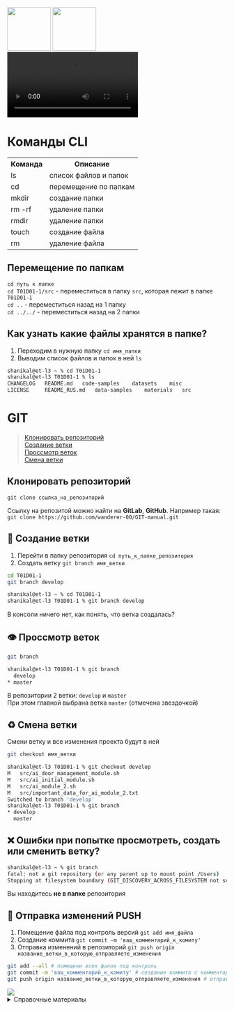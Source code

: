 <div>
    <img src='https://upload.wikimedia.org/wikipedia/commons/3/35/GitLab_icon.svg' height='100px'>
    <img src='https://upload.wikimedia.org/wikipedia/commons/3/3f/Git_icon.svg' height='100px'>
    <video src='https://cdn-icons-mp4.flaticon.com/512/12620/12620060.mp4' autoplay>
</div>

# Команды CLI
<table>
    <tr>
        <th>Команда</th>
        <th>Описание</th>
    </tr>
    <tr>
        <td>ls</td>
        <td>список файлов и папок</td>
    </tr>
    <tr>
        <td>cd</td>
        <td>перемещение по папкам</td>
    </tr>
    <tr>
        <td>mkdir</td>
        <td>создание папки</td>
    </tr>
    <tr>
        <td>rm -rf</td>
        <td>удаление папки</td>
    </tr>
    <tr>
        <td>rmdir</td>
        <td>удаление папки</td>
    </tr>
    <tr>
        <td>touch</td>
        <td>создание файла</td>
    </tr>
    <tr>
        <td>rm</td>
        <td>удаление файла</td>
    </tr>
</table>

## Перемещение по папкам 
`cd путь к папке`<br>
`cd T01D01-1/src` - переместиться в папку `src`, которая лежит в папке `T01D01-1`<br>
`cd ..` - переместиться назад на 1 папку<br>
`cd ../../` - переместиться назад на 2 папки<br>

## Как узнать какие файлы хранятся в папке?
 1. Переходим в нужную папку `cd имя_папки`
 2. Выводим список файлов и папок в ней `ls`

```bash
shanikal@et-l3 ~ % cd T01D01-1         
shanikal@et-l3 T01D01-1 % ls
CHANGELOG	README.md	code-samples	datasets	misc
LICENSE		README_RUS.md	data-samples	materials	src
```

# GIT
> <a href="#clone-rep">Клонировать репозиторий</a><br>
> <a href="#branch-creating">Создание ветки</a><br>
> <a href="#branch-look">Проссмотр веток</a><br>
> <a href="#branch-checkout">Смена ветки</a><br>
<a href="#"></a>

## <a id="clone-rep">Клонировать репозиторий</a>
`git clone ссылка_на_репозиторий`

Ссылку на репозитой можно найти на **GitLab**, **GitHub**. Например такая:<br>
`git clone https://github.com/wanderer-00/GIT-manual.git`

## <a id="branch-creating">🧩 Создание ветки</a>
1. Перейти в папку репозитория `cd путь_к_папке_репозитория`
2. Создать ветку `git branch имя_ветки`

```bash
cd T01D01-1
git branch develop
```
```bash
shanikal@et-l3 ~ % cd T01D01-1 
shanikal@et-l3 T01D01-1 % git branch develop
```
В консоли ничего нет, как понять, что ветка создалась?

## <a id="branch-look">👁️ Проссмотр веток</a>
```bash
git branch
```

```bash
shanikal@et-l3 T01D01-1 % git branch
  develop
* master
```
В репозитории 2 ветки: `develop` и `master`<br>
При этом главной выбрана ветка `master` (отмечена звездочкой)

## <a id="branch-checkout">♻️ Смена ветки</a>
Смени ветку и все изменения проекта будут в ней
```bash
git checkout имя_ветки
```
 
```bash
shanikal@et-l3 T01D01-1 % git checkout develop
M	src/ai_door_management_module.sh
M	src/ai_initial_module.sh
M	src/ai_module_2.sh
M	src/important_data_for_ai_module_2.txt
Switched to branch 'develop'
shanikal@et-l3 T01D01-1 % git branch
* develop
  master
```

## &#10060; Ошибки при попытке просмотреть, создать или сменить ветку?
```bash
shanikal@et-l3 ~ % git branch
fatal: not a git repository (or any parent up to mount point /Users)
Stopping at filesystem boundary (GIT_DISCOVERY_ACROSS_FILESYSTEM not set).
```
Вы находитесь <b>не в папке</b> репозитория

## &#128640; Отправка изменений PUSH
1. Помещение файла под контроль версий `git add имя_файла`
2. Создание коммита `git commit -m 'ваш_комментарий_к_комиту'`
3. Отправка изменений в репозиторий `git push origin название_ветки_в_которую_отправляете_изменения`

```bash
git add --all # помещени всех фалов под контроль
git commit -m 'ваш_комментарий_к_комиту' # создание коммита с комментарием
git push origin название_ветки_в_которую_отправляете_изменения # отправка изменений в ветку репозитория
```

<img src="https://i1.adis.ws/i/canon/pca-exercise-astrophotography-tips-astro-david_clapp-jackson_snake_point_03-16.9_5c278940a5244ed7a57e2158b0e719b3?$hero-header-half-16by9-dt-jpg">

<details>
  <summary>Справочные материалы</summary>
<a href='https://gist.github.com/Jekins/2bf2d0638163f1294637'>Инструкция по MarkDown</a>
</details>
